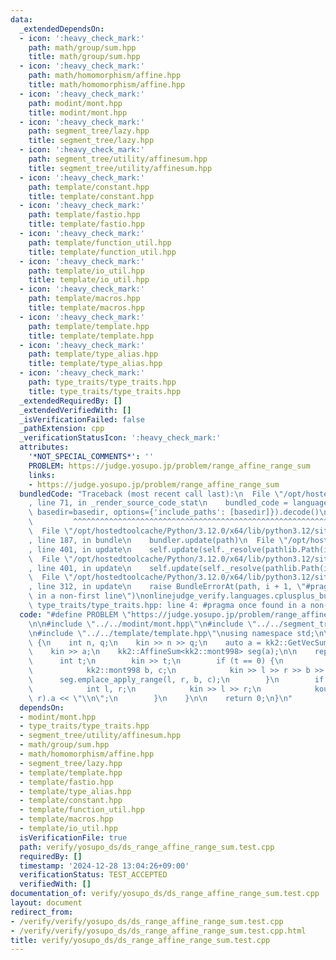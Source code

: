 ```yaml
---
data:
  _extendedDependsOn:
  - icon: ':heavy_check_mark:'
    path: math/group/sum.hpp
    title: math/group/sum.hpp
  - icon: ':heavy_check_mark:'
    path: math/homomorphism/affine.hpp
    title: math/homomorphism/affine.hpp
  - icon: ':heavy_check_mark:'
    path: modint/mont.hpp
    title: modint/mont.hpp
  - icon: ':heavy_check_mark:'
    path: segment_tree/lazy.hpp
    title: segment_tree/lazy.hpp
  - icon: ':heavy_check_mark:'
    path: segment_tree/utility/affinesum.hpp
    title: segment_tree/utility/affinesum.hpp
  - icon: ':heavy_check_mark:'
    path: template/constant.hpp
    title: template/constant.hpp
  - icon: ':heavy_check_mark:'
    path: template/fastio.hpp
    title: template/fastio.hpp
  - icon: ':heavy_check_mark:'
    path: template/function_util.hpp
    title: template/function_util.hpp
  - icon: ':heavy_check_mark:'
    path: template/io_util.hpp
    title: template/io_util.hpp
  - icon: ':heavy_check_mark:'
    path: template/macros.hpp
    title: template/macros.hpp
  - icon: ':heavy_check_mark:'
    path: template/template.hpp
    title: template/template.hpp
  - icon: ':heavy_check_mark:'
    path: template/type_alias.hpp
    title: template/type_alias.hpp
  - icon: ':heavy_check_mark:'
    path: type_traits/type_traits.hpp
    title: type_traits/type_traits.hpp
  _extendedRequiredBy: []
  _extendedVerifiedWith: []
  _isVerificationFailed: false
  _pathExtension: cpp
  _verificationStatusIcon: ':heavy_check_mark:'
  attributes:
    '*NOT_SPECIAL_COMMENTS*': ''
    PROBLEM: https://judge.yosupo.jp/problem/range_affine_range_sum
    links:
    - https://judge.yosupo.jp/problem/range_affine_range_sum
  bundledCode: "Traceback (most recent call last):\n  File \"/opt/hostedtoolcache/Python/3.12.0/x64/lib/python3.12/site-packages/onlinejudge_verify/documentation/build.py\"\
    , line 71, in _render_source_code_stat\n    bundled_code = language.bundle(stat.path,\
    \ basedir=basedir, options={'include_paths': [basedir]}).decode()\n          \
    \         ^^^^^^^^^^^^^^^^^^^^^^^^^^^^^^^^^^^^^^^^^^^^^^^^^^^^^^^^^^^^^^^^^^^^^^^^^^^^^^^^^\n\
    \  File \"/opt/hostedtoolcache/Python/3.12.0/x64/lib/python3.12/site-packages/onlinejudge_verify/languages/cplusplus.py\"\
    , line 187, in bundle\n    bundler.update(path)\n  File \"/opt/hostedtoolcache/Python/3.12.0/x64/lib/python3.12/site-packages/onlinejudge_verify/languages/cplusplus_bundle.py\"\
    , line 401, in update\n    self.update(self._resolve(pathlib.Path(included), included_from=path))\n\
    \  File \"/opt/hostedtoolcache/Python/3.12.0/x64/lib/python3.12/site-packages/onlinejudge_verify/languages/cplusplus_bundle.py\"\
    , line 401, in update\n    self.update(self._resolve(pathlib.Path(included), included_from=path))\n\
    \  File \"/opt/hostedtoolcache/Python/3.12.0/x64/lib/python3.12/site-packages/onlinejudge_verify/languages/cplusplus_bundle.py\"\
    , line 312, in update\n    raise BundleErrorAt(path, i + 1, \"#pragma once found\
    \ in a non-first line\")\nonlinejudge_verify.languages.cplusplus_bundle.BundleErrorAt:\
    \ type_traits/type_traits.hpp: line 4: #pragma once found in a non-first line\n"
  code: "#define PROBLEM \"https://judge.yosupo.jp/problem/range_affine_range_sum\"\
    \n\n#include \"../../modint/mont.hpp\"\n#include \"../../segment_tree/utility/affinesum.hpp\"\
    \n#include \"../../template/template.hpp\"\nusing namespace std;\n\nint main()\
    \ {\n    int n, q;\n    kin >> n >> q;\n    auto a = kk2::GetVecSum<kk2::mont998>(n);\n\
    \    kin >> a;\n    kk2::AffineSum<kk2::mont998> seg(a);\n\n    rep (q) {\n  \
    \      int t;\n        kin >> t;\n        if (t == 0) {\n            int l, r;\n\
    \            kk2::mont998 b, c;\n            kin >> l >> r >> b >> c;\n      \
    \      seg.emplace_apply_range(l, r, b, c);\n        }\n        if (t == 1) {\n\
    \            int l, r;\n            kin >> l >> r;\n            kout << seg.prod(l,\
    \ r).a << \"\\n\";\n        }\n    }\n\n    return 0;\n}\n"
  dependsOn:
  - modint/mont.hpp
  - type_traits/type_traits.hpp
  - segment_tree/utility/affinesum.hpp
  - math/group/sum.hpp
  - math/homomorphism/affine.hpp
  - segment_tree/lazy.hpp
  - template/template.hpp
  - template/fastio.hpp
  - template/type_alias.hpp
  - template/constant.hpp
  - template/function_util.hpp
  - template/macros.hpp
  - template/io_util.hpp
  isVerificationFile: true
  path: verify/yosupo_ds/ds_range_affine_range_sum.test.cpp
  requiredBy: []
  timestamp: '2024-12-28 13:04:26+09:00'
  verificationStatus: TEST_ACCEPTED
  verifiedWith: []
documentation_of: verify/yosupo_ds/ds_range_affine_range_sum.test.cpp
layout: document
redirect_from:
- /verify/verify/yosupo_ds/ds_range_affine_range_sum.test.cpp
- /verify/verify/yosupo_ds/ds_range_affine_range_sum.test.cpp.html
title: verify/yosupo_ds/ds_range_affine_range_sum.test.cpp
---
```

